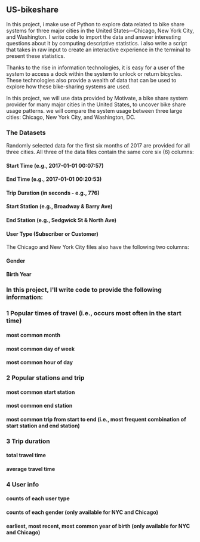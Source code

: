 ## US-bikeshare

In this project, i make use of Python to explore data related to bike share systems for three major cities in the United States—Chicago, New York City, and Washington. 
I write code to import the data and answer interesting questions about it by computing descriptive statistics. i also write a script that takes in raw input to create an interactive experience in the terminal to present these statistics.

Thanks to the rise in information technologies, it is easy for a user of the system to access a dock within the system to unlock or return bicycles. These technologies also provide a wealth of data that can be used to explore how these bike-sharing systems are used.

In this project, we will use data provided by Motivate, a bike share system provider for many major cities in the United States, to uncover bike share usage patterns. 
we will compare the system usage between three large cities: Chicago, New York City, and Washington, DC.

### The Datasets
Randomly selected data for the first six months of 2017 are provided for all three cities. All three of the data files contain the same core six (6) columns:

#### Start Time    (e.g., 2017-01-01 00:07:57)
#### End Time      (e.g., 2017-01-01 00:20:53)
#### Trip Duration (in seconds - e.g., 776)
#### Start Station (e.g., Broadway & Barry Ave)
#### End Station   (e.g., Sedgwick St & North Ave)
#### User Type     (Subscriber or Customer)
The Chicago and New York City files also have the following two columns:

#### Gender
#### Birth Year

 ### In this project, I'll write code to provide the following information:

### 1 Popular times of travel (i.e., occurs most often in the start time)

#### most common month
#### most common day of week
#### most common hour of day

### 2 Popular stations and trip

#### most common start station
#### most common end station
#### most common trip from start to end (i.e., most frequent combination of start station and end station)

### 3 Trip duration

#### total travel time
#### average travel time

### 4 User info

#### counts of each user type
#### counts of each gender (only available for NYC and Chicago)
#### earliest, most recent, most common year of birth (only available for NYC and Chicago)
